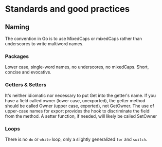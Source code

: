 # Standards and good practices

## Naming
The convention in Go is to use MixedCaps or mixedCaps rather than underscores to write multiword names.

### Packages
Lower case, single-word names, no underscores, no mixedCaps. Short, concise and evocative.

### Getters & Setters
It's neither idiomatic nor necessary to put Get into the getter's name. 
If you have a field called owner (lower case, unexported), the getter method should be 
called Owner (upper case, exported), not GetOwner.
The use of upper-case names for export provides the hook to discriminate the field from the method.
A setter function, if needed, will likely be called SetOwner

### Loops
There is no `do` or `while` loop, only a slightly generalized `for` and `switch`. 
